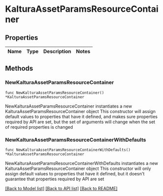 # KalturaAssetParamsResourceContainer

## Properties

Name | Type | Description | Notes
------------ | ------------- | ------------- | -------------

## Methods

### NewKalturaAssetParamsResourceContainer

`func NewKalturaAssetParamsResourceContainer() *KalturaAssetParamsResourceContainer`

NewKalturaAssetParamsResourceContainer instantiates a new KalturaAssetParamsResourceContainer object
This constructor will assign default values to properties that have it defined,
and makes sure properties required by API are set, but the set of arguments
will change when the set of required properties is changed

### NewKalturaAssetParamsResourceContainerWithDefaults

`func NewKalturaAssetParamsResourceContainerWithDefaults() *KalturaAssetParamsResourceContainer`

NewKalturaAssetParamsResourceContainerWithDefaults instantiates a new KalturaAssetParamsResourceContainer object
This constructor will only assign default values to properties that have it defined,
but it doesn't guarantee that properties required by API are set


[[Back to Model list]](../README.md#documentation-for-models) [[Back to API list]](../README.md#documentation-for-api-endpoints) [[Back to README]](../README.md)


